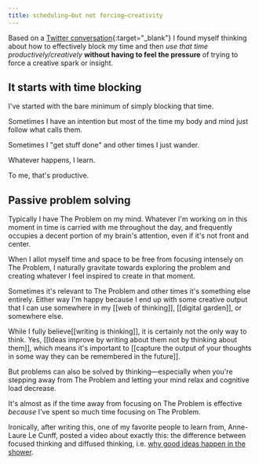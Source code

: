 ```yaml
---
title: scheduling—but not forcing—creativity
---
```

Based on a [Twitter conversation](https://twitter.com/brandontoner/status/1364404730454245379){:target="_blank"} I found myself thinking about how to effectively block my time and then _use that time productively/creatively_ **without having to feel the pressure** of trying to force a creative spark or insight.

## It starts with time blocking
I've started with the bare minimum of simply blocking that time.

Sometimes I have an intention but most of the time my body and mind just follow what calls them. 

Sometimes I "get stuff done" and other times I just wander. 

Whatever happens, I learn. 

To me, that's productive.

## Passive problem solving
Typically I have The Problem on my mind. Whatever I'm working on in this moment in time is carried with me throughout the day, and frequently occupies a decent portion of my brain's attention, even if it's not front and center.

When I allot myself time and space to be free from focusing intensely on The Problem, I naturally gravitate towards exploring the problem and creating whatever I feel inspired to create in that moment.

Sometimes it's relevant to The Problem and other times it's something else entirely. Either way I'm happy because I end up with some creative output that I can use somewhere in my [[web of thinking]], [[digital garden]], or somewhere else.

While I fully believe[[writing is thinking]], it is certainly not the only way to think. Yes, [[Ideas improve by writing about them not by thinking about them]], which means it's important to [[capture the output of your thoughts in some way they can be remembered in the future]].

But problems can also be solved by thinking—especially when you're stepping away from The Problem and letting your mind relax and cognitive load decrease.

It's almost as if the time away from focusing on The Problem is effective _because_ I've spent so much time focusing on The Problem.

Ironically, after writing this, one of my favorite people to learn from, Anne-Laure Le Cunff, posted a video about exactly this: the difference between focused thinking and diffused thinking, i.e. [why good ideas happen in the shower](https://www.youtube.com/watch?v=8wOgJ5NuMNY).